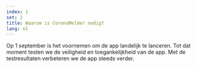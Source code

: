 ```yaml
---
index: 1
set: 1
title: Waarom is CoronaMelder nodig?
lang: nl
---
```


Op 1 september is het voornemen om de app landelijk te lanceren. Tot dat moment testen we de veiligheid en toegankelijkheid van de app. Met de testresultaten verbeteren we de app steeds verder.

